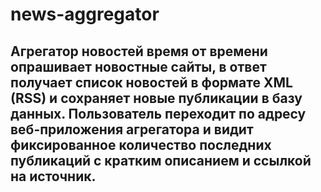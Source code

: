 # news-aggregator

## Агрегатор новостей время от времени опрашивает новостные сайты, в ответ получает список новостей в формате XML (RSS) и сохраняет новые публикации в базу данных. Пользователь переходит по адресу веб-приложения агрегатора и видит фиксированное количество последних публикаций с кратким описанием и ссылкой на источник.